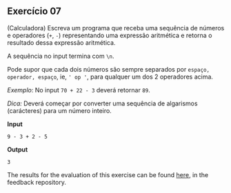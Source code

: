 ## Exercício 07

(Calculadora) Escreva um programa que receba uma sequência de números e operadores (`+`, `-`) representando uma expressão aritmética e retorna o resultado dessa expressão aritmética.

A sequência no input termina com `\n`.

Pode supor que cada dois números são sempre separados por `espaço, operador, espaço`, ie, `' op '`, para qualquer um dos 2 operadores acima.

_Exemplo_: No input `70 + 22 - 3` deverá retornar `89`.

_Dica:_ Deverá começar por converter uma sequência de algarismos (carácteres) para um número inteiro.

**Input**
```
9 - 3 + 2 - 5
```

**Output**
```
3
```
The results for the evaluation of this exercise can be found [here](https://gitlab.rnl.tecnico.ulisboa.pt/iaed24/feedback/labs/ist163484/-/tree/master/lab03/ex07/README.md), in the feedback repository.
